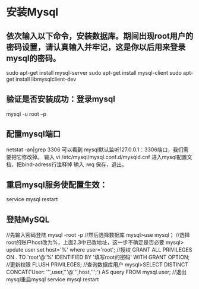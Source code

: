 # 安装Mysql

## 依次输入以下命令，安装数据库。期间出现root用户的密码设置，请认真输入并牢记，这是你以后用来登录mysql的密码。

sudo apt-get install mysql-server
sudo apt-get install mysql-client
sudo apt-get install libmysqlclient-dev

## 验证是否安装成功：登录mysql

mysql -u root –p

## 配置mysql端口

netstat -an|grep 3306
可以看到 mysql默认监听127.0.0.1：3306端口，我们需要把它修改掉。
输入 vi /etc/mysql/mysql.conf.d/mysqld.cnf
进入mysql配置文档，把bind-adress行注释掉
输入 :wq 保存，退出。

## 重启mysql服务使配置生效：

service mysql restart

## 登陆MySQL

//先输入密码登陆
mysql -root -p
//然后选择数据库
mysql>use mysql；
//选择root的账户host改为%，上面2.3中已改地址，这一步不确定是否必要
mysql> update user set host='%' where user='root';
//授权
GRANT ALL PRIVILEGES ON *.* TO 'root'@'%' IDENTIFIED BY '填写root的密码' WITH GRANT OPTION;
//更新权限
FLUSH PRIVILEGES;
//查询数据库用户
mysql>SELECT DISTINCT CONCAT('User: ''',user,'''@''',host,''';') AS query FROM mysql.user;
//退出mysql重启mysql
service mysql restart